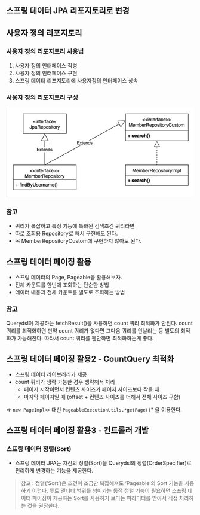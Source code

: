 ## 스프링 데이터 JPA 리포지토리로 변경

## **사용자 정의 리포지토리**

### 사용자 정의 리포지토리 사용법

1. 사용자 정의 인터페이스 작성
2. 사용자 정의 인터페이스 구현
3. 스프링 데이터 리포지토리에 사용자정의 인터페이스 상속

### 사용자 정의 리포지토리 구성

![Untitled](../image/image1.png)

### 참고

- 쿼리가 복잡하고 특정 기능에 특화된 검색조건 쿼리라면
- 따로 조회용 Repository로 빼서 구현해도 된다.
- 꼭 MemberRepositoryCustom에 구현하지 않아도 된다.

## 스프링 데이터 페이징 활용

- 스프링 데이터의 Page, Pageable을 활용해보자.
- 전체 카운트를 한번에 조회하는 단순한 방법
- 데이터 내용과 전체 카운트를 별도로 조회하는 방법

### 참고

Querydsl이 제공하는 fetchResult()을 사용하면 count 쿼리 최적화가 안된다.
count 쿼리를 최적화하면 만약 count 쿼리가 없다면 그다음 쿼리를 안날리는 등 별도의 최적화가 가능해진다.
따라서 count 쿼리를 웬만하면 최적화하는게 좋다.

## **스프링 데이터 페이징 활용2 - CountQuery 최적화**

- 스프링 데이터 라이브러리가 제공
- count 쿼리가 생략 가능한 경우 생략해서 처리
    - 페이지 시작이면서 컨텐츠 사이즈가 페이지 사이즈보다 작을 때
    - 마지막 페이지일 때 (offset + 컨텐츠 사이즈를 더해서 전체 사이즈 구함)

⇒ `new PageImpl<>` 대신 `PageableExecutionUtils.*getPage()`* 을 이용한다.

## **스프링 데이터 페이징 활용3 - 컨트롤러 개발**

### 스프링 데이터 정렬(Sort)

- 스프링 데이터 JPA는 자신의 정렬(Sort)을 Querydsl의 정렬(OrderSpecifier)로 편리하게 변경하는 기능을 제공한다.

> 참고 : 정렬(’Sort’)은 조건이 조금만 복잡해져도 ‘Pageable’의 Sort 기능을 사용하기 어렵다. 루트 엔티티 범위를 넘어가는 동적 정렬 기능이 필요하면 스프링 데이터 페이징이 제공하는 Sort를 사용하기 보다는 파라미터를 받아서 직접 처리하는 것을 권장한다.
>